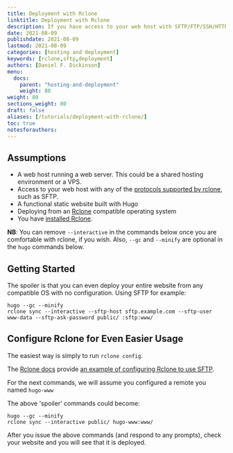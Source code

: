 ```yaml
---
title: Deployment with Rclone
linktitle: Deployment with Rclone
description: If you have access to your web host with SFTP/FTP/SSH/HTTP(DAV), you can use rclone to incrementally deploy your entire Hugo website.
date: 2021-08-09
publishdate: 2021-08-09
lastmod: 2021-08-09
categories: [hosting and deployment]
keywords: [rclone,sftp,deployment]
authors: [Daniel F. Dickinson]
menu:
  docs:
    parent: "hosting-and-deployment"
    weight: 80
weight: 80
sections_weight: 80
draft: false
aliases: [/tutorials/deployment-with-rclone/]
toc: true
notesforauthors:
---
```


## Assumptions

* A web host running a web server. This could be a shared hosting environment or a VPS.
* Access to your web host with any of the [protocols supported by rclone](https://rclone.org/#providers), such as SFTP.
* A functional static website built with Hugo
* Deploying from an [Rclone](https://rclone.org) compatible operating system
* You have [installed Rclone](https://rclone.org/install/).

**NB**: You can remove ``--interactive`` in the commands below once you are comfortable with rclone, if you wish. Also, ``--gc`` and ``--minify`` are optional in the ``hugo`` commands below.

## Getting Started

The spoiler is that you can even deploy your entire website from any compatible OS with no configuration. Using SFTP for example:

```
hugo --gc --minify
rclone sync --interactive --sftp-host sftp.example.com --sftp-user www-data --sftp-ask-password public/ :sftp:www/
```

## Configure Rclone for Even Easier Usage

The easiest way is simply to run ``rclone config``.

The [Rclone docs](https://rclone.org/docs/) provide [an example of configuring Rclone to use SFTP](https://rclone.org/sftp/).

For the next commands, we will assume you configured a remote you named ``hugo-www``

The above 'spoiler' commands could become:

```
hugo --gc --minify
rclone sync --interactive public/ hugo-www:www/
```

After you issue the above commands (and respond to any prompts), check your website and you will see that it is deployed.
